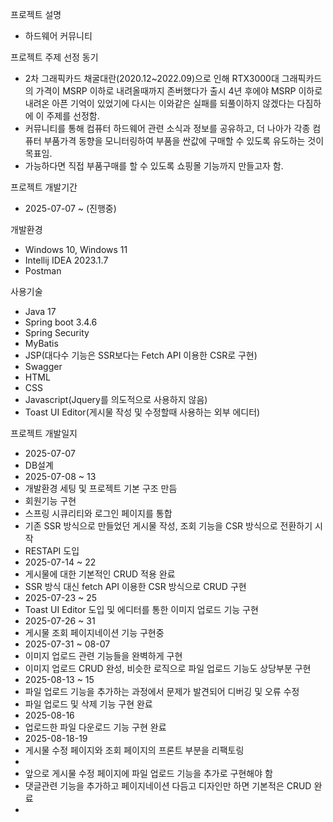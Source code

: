 프로젝트 설명
* 하드웨어 커뮤니티

프로젝트 주제 선정 동기
* 2차 그래픽카드 채굴대란(2020.12~2022.09)으로 인해 RTX3000대 그래픽카드의 가격이 MSRP 이하로 내려올때까지 존버했다가 출시 4년 후에야 MSRP 이하로 내려온 아픈 기억이 있었기에 다시는 이와같은 실패를 되풀이하지 않겠다는 다짐하에 이 주제를 선정함.
* 커뮤니티를 통해 컴퓨터 하드웨어 관련 소식과 정보를 공유하고, 더 나아가 각종 컴퓨터 부품가격 동향을 모니터링하여 부품을 싼값에 구매할 수 있도록 유도하는 것이 목표임.
* 가능하다면 직접 부품구매를 할 수 있도록 쇼핑몰 기능까지 만들고자 함.

프로젝트 개발기간
* 2025-07-07 ~ (진행중)

개발환경
* Windows 10, Windows 11
* Intellij IDEA 2023.1.7
* Postman

사용기술
* Java 17
* Spring boot 3.4.6
* Spring Security
* MyBatis
* JSP(대다수 기능은 SSR보다는 Fetch API 이용한 CSR로 구현)
* Swagger
* HTML
* CSS
* Javascript(Jquery를 의도적으로 사용하지 않음)
* Toast UI Editor(게시물 작성 및 수정할때 사용하는 외부 에디터)

프로젝트 개발일지
* 2025-07-07
* DB설계
* 2025-07-08 ~ 13
* 개발환경 세팅 및 프로젝트 기본 구조 만듬
* 회원기능 구현
* 스프링 시큐리티와 로그인 페이지를 통합
* 기존 SSR 방식으로 만들었던 게시물 작성, 조회 기능을 CSR 방식으로 전환하기 시작
* RESTAPI 도입
* 2025-07-14 ~ 22
* 게시물에 대한 기본적인 CRUD 적용 완료
* SSR 방식 대신 fetch API 이용한 CSR 방식으로 CRUD 구현
* 2025-07-23 ~ 25
* Toast UI Editor 도입 및 에디터를 통한 이미지 업로드 기능 구현
* 2025-07-26 ~ 31
* 게시물 조회 페이지네이션 기능 구현중
* 2025-07-31 ~ 08-07
* 이미지 업로드 관련 기능들을 완벽하게 구현
* 이미지 업로드 CRUD 완성, 비슷한 로직으로 파일 업로드 기능도 상당부분 구현
* 2025-08-13 ~ 15
* 파일 업로드 기능을 추가하는 과정에서 문제가 발견되어 디버깅 및 오류 수정
* 파일 업로드 및 삭제 기능 구현 완료
* 2025-08-16
* 업로드한 파일 다운로드 기능 구현 완료
* 2025-08-18-19
* 게시물 수정 페이지와 조회 페이지의 프론트 부분을 리팩토링
* 
* 앞으로 게시물 수정 페이지에 파일 업로드 기능을 추가로 구현해야 함
* 댓글관련 기능을 추가하고 페이지네이션 다듬고 디자인만 하면 기본적은 CRUD 완료
* 


